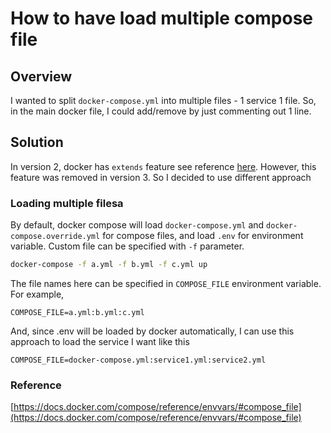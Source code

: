 # How to have load multiple compose file

## Overview
I wanted to split `docker-compose.yml` into multiple files - 1 service 1 file. So, in the main docker file, I could add/remove by just commenting out 1 line.

## Solution
In version 2, docker has `extends` feature see reference [here](https://docs.docker.com/compose/extends/). However, this feature was removed in version 3. So I decided to use different approach

### Loading multiple filesa
By default, docker compose will load `docker-compose.yml` and `docker-compose.override.yml` for compose files, and load `.env` for environment variable. Custom file can be specified with `-f` parameter.

``` bash
docker-compose -f a.yml -f b.yml -f c.yml up
```

The file names here can be specified in `COMPOSE_FILE` environment variable. For example,
```
COMPOSE_FILE=a.yml:b.yml:c.yml 
```

And, since .env will be loaded by docker automatically, I can use this approach to load the service I want like this

``` title=".env"
COMPOSE_FILE=docker-compose.yml:service1.yml:service2.yml 
```

### Reference
[https://docs.docker.com/compose/reference/envvars/#compose_file](https://docs.docker.com/compose/reference/envvars/#compose_file)
